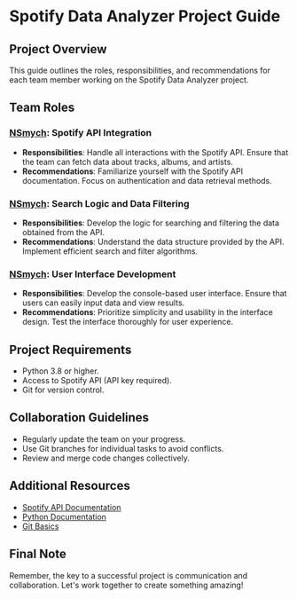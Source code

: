 # Spotify Data Analyzer Project Guide

## Project Overview
This guide outlines the roles, responsibilities, and recommendations for each team member working on the Spotify Data Analyzer project.

## Team Roles

### [NSmych](https://github.com/NSmych): Spotify API Integration
- **Responsibilities**: Handle all interactions with the Spotify API. Ensure that the team can fetch data about tracks, albums, and artists.
- **Recommendations**: Familiarize yourself with the Spotify API documentation. Focus on authentication and data retrieval methods.

### [NSmych](https://github.com/NSmych): Search Logic and Data Filtering
- **Responsibilities**: Develop the logic for searching and filtering the data obtained from the API.
- **Recommendations**: Understand the data structure provided by the API. Implement efficient search and filter algorithms.

### [NSmych](https://github.com/NSmych): User Interface Development
- **Responsibilities**: Develop the console-based user interface. Ensure that users can easily input data and view results.
- **Recommendations**: Prioritize simplicity and usability in the interface design. Test the interface thoroughly for user experience.

## Project Requirements
- Python 3.8 or higher.
- Access to Spotify API (API key required).
- Git for version control.

## Collaboration Guidelines
- Regularly update the team on your progress.
- Use Git branches for individual tasks to avoid conflicts.
- Review and merge code changes collectively.

## Additional Resources
- [Spotify API Documentation](https://developer.spotify.com/documentation/web-api/)
- [Python Documentation](https://docs.python.org/3/)
- [Git Basics](https://git-scm.com/book/en/v2/Getting-Started-Git-Basics)

## Final Note
Remember, the key to a successful project is communication and collaboration. Let's work together to create something amazing!
